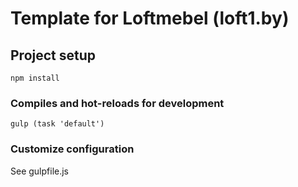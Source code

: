 # Template for Loftmebel (loft1.by)

## Project setup
```
npm install
```

### Compiles and hot-reloads for development
```
gulp (task 'default')
```


### Customize configuration
See gulpfile.js
